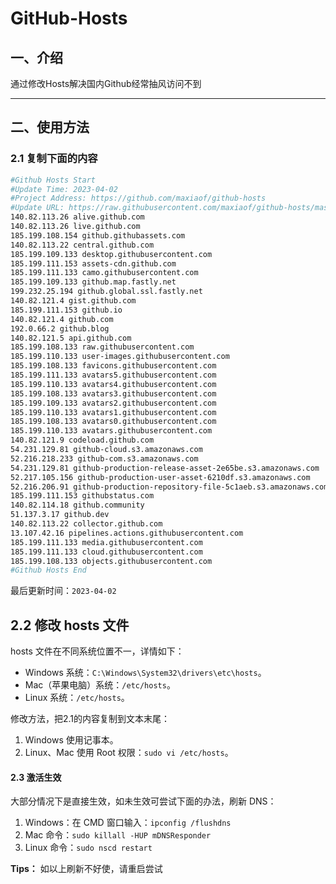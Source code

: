 # GitHub-Hosts

## 一、介绍
通过修改Hosts解决国内Github经常抽风访问不到

---

## 二、使用方法

### 2.1 复制下面的内容
```bash
#Github Hosts Start
#Update Time: 2023-04-02
#Project Address: https://github.com/maxiaof/github-hosts
#Update URL: https://raw.githubusercontent.com/maxiaof/github-hosts/master/hosts
140.82.113.26 alive.github.com
140.82.113.26 live.github.com
185.199.108.154 github.githubassets.com
140.82.113.22 central.github.com
185.199.109.133 desktop.githubusercontent.com
185.199.111.153 assets-cdn.github.com
185.199.111.133 camo.githubusercontent.com
185.199.109.133 github.map.fastly.net
199.232.25.194 github.global.ssl.fastly.net
140.82.121.4 gist.github.com
185.199.111.153 github.io
140.82.121.4 github.com
192.0.66.2 github.blog
140.82.121.5 api.github.com
185.199.108.133 raw.githubusercontent.com
185.199.110.133 user-images.githubusercontent.com
185.199.108.133 favicons.githubusercontent.com
185.199.111.133 avatars5.githubusercontent.com
185.199.110.133 avatars4.githubusercontent.com
185.199.108.133 avatars3.githubusercontent.com
185.199.109.133 avatars2.githubusercontent.com
185.199.110.133 avatars1.githubusercontent.com
185.199.108.133 avatars0.githubusercontent.com
185.199.110.133 avatars.githubusercontent.com
140.82.121.9 codeload.github.com
54.231.129.81 github-cloud.s3.amazonaws.com
52.216.218.233 github-com.s3.amazonaws.com
54.231.129.81 github-production-release-asset-2e65be.s3.amazonaws.com
52.217.105.156 github-production-user-asset-6210df.s3.amazonaws.com
52.216.206.91 github-production-repository-file-5c1aeb.s3.amazonaws.com
185.199.111.153 githubstatus.com
140.82.114.18 github.community
51.137.3.17 github.dev
140.82.113.22 collector.github.com
13.107.42.16 pipelines.actions.githubusercontent.com
185.199.111.133 media.githubusercontent.com
185.199.111.133 cloud.githubusercontent.com
185.199.108.133 objects.githubusercontent.com
#Github Hosts End

```
最后更新时间：`2023-04-02`

## 2.2 修改 hosts 文件
hosts 文件在不同系统位置不一，详情如下：
- Windows 系统：`C:\Windows\System32\drivers\etc\hosts`。
- Mac（苹果电脑）系统：`/etc/hosts`。
- Linux 系统：`/etc/hosts`。

修改方法，把2.1的内容复制到文本末尾：

1. Windows 使用记事本。
2. Linux、Mac 使用 Root 权限：`sudo vi /etc/hosts`。

#### 2.3 激活生效
大部分情况下是直接生效，如未生效可尝试下面的办法，刷新 DNS：

1. Windows：在 CMD 窗口输入：`ipconfig /flushdns`
2. Mac 命令：`sudo killall -HUP mDNSResponder`
3. Linux 命令：`sudo nscd restart`

**Tips：** 如以上刷新不好使，请重启尝试
